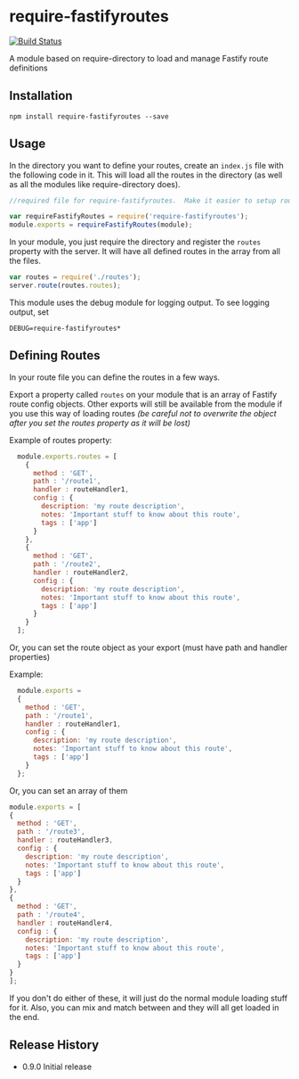 # require-fastifyroutes

[![Build Status](https://travis-ci.org/brianoneil/require-fastifyroutes.svg)](https://travis-ci.org/brianoneil/require-fastifyroutes)

A module based on require-directory to load and manage Fastify route definitions

## Installation

  ```
  npm install require-fastifyroutes --save
  ```
## Usage

In the directory you want to define your routes, create an ```index.js``` file with the following code in it.  This will load all the routes in the directory (as well as all the modules like require-directory does).

```javascript
//required file for require-fastifyroutes.  Make it easier to setup routes to js files

var requireFastifyRoutes = require('require-fastifyroutes');
module.exports = requireFastifyRoutes(module);
```

In your module, you just require the directory and register the ```routes``` property with the server.  It will have all defined routes in the array from all the files.

```javascript
var routes = require('./routes');
server.route(routes.routes);
```

This module uses the debug module for logging output.  To see logging output, set
 ```
 DEBUG=require-fastifyroutes*
 ```
## Defining Routes

In your route file you can define the routes in a few ways.

Export a property called ```routes``` on your module that is an array of Fastify route config objects.  Other exports will still be available from the
module if you use this way of loading routes *(be careful not to overwrite the object after you set the routes property as it will be lost)*

Example of routes property:
```javascript
  module.exports.routes = [
    {
      method : 'GET',
      path : '/route1',
      handler : routeHandler1,
      config : {
        description: 'my route description',
        notes: 'Important stuff to know about this route',
        tags : ['app']
      }
    },
    {
      method : 'GET',
      path : '/route2',
      handler : routeHandler2,
      config : {
        description: 'my route description',
        notes: 'Important stuff to know about this route',
        tags : ['app']
      }
    }
  ];
```

Or, you can set the route object as your export (must have path and handler properties)

Example:
```javascript
  module.exports =
  {
    method : 'GET',
    path : '/route1',
    handler : routeHandler1,
    config : {
      description: 'my route description',
      notes: 'Important stuff to know about this route',
      tags : ['app']
    }
  };
```

Or, you can set an array of them

```javascript
module.exports = [
{
  method : 'GET',
  path : '/route3',
  handler : routeHandler3,
  config : {
    description: 'my route description',
    notes: 'Important stuff to know about this route',
    tags : ['app']
  }
},
{
  method : 'GET',
  path : '/route4',
  handler : routeHandler4,
  config : {
    description: 'my route description',
    notes: 'Important stuff to know about this route',
    tags : ['app']
  }
}
];
```

If you don't do either of these, it will just do the normal module loading stuff for it.  Also, you can mix and match between and they will all get loaded in the end.

## Release History

* 0.9.0 Initial release
